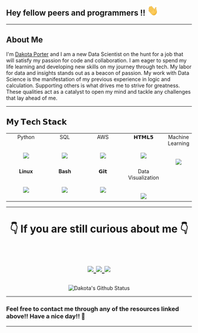 ## Hey fellow peers and programmers !! <img src="https://raw.githubusercontent.com/parth-27/parth-27/master/Hi.gif" width="30px">

</h2>

<hr/>

## About Me

I'm [Dakota Porter](https://github.com/dakotagporter/) and I am a new Data Scientist on the hunt for a job that will satisfy my passion for code and collaboration. I am eager to spend my life learning and developing new skills on my journey through tech. My labor for data and insights stands out as a beacon of passion. My work with Data Science is the manifestation of my previous experience in logic and calculation. Supporting others is what drives me to strive for greatness. These qualities act as a catalyst to open my mind and tackle any challenges that lay ahead of me.

<hr/>

## 𝗠𝘆 𝗧𝗲𝗰h 𝗦𝘁𝗮𝗰𝗸

<table>
  <tbody>
    <tr valign="top">
      <td width="25%" align="center">
        <span>Python</span><br><br><br>
        <img height="64px" src="https://cdn4.iconfinder.com/data/icons/logos-and-brands/512/267_Python_logo-128.png">
      </td>
      <td width="25%" align="center">
        <span>SQL</span><br><br><br>
        <img height="64px" src="https://cdn1.iconfinder.com/data/icons/customicondesign-office-shadow/256/Sql-runner.png">
      </td>
      <td width="25%" align="center">
        <span>AWS</span><br><br><br>
        <img height="64px" src="https://cdn2.iconfinder.com/data/icons/amazon-aws-stencils/100/Non-Service_Specific_copy__AWS_Cloud-512.png">
      </td>
      <td width="25%" align="center">
        <span>𝗛𝗧𝗠𝗟𝟱</span><br><br><br>
        <img height="64px" src="https://cdn.svgporn.com/logos/html-5.svg">
      </td>
      <td width="25%" align="center">
        <span>Machine Learning</span><br><br><br>
        <img height="64px" src="https://cdn1.iconfinder.com/data/icons/data-science-flat-1/64/predictive-modeling-machine-learning-system-512.png">
      </td>      
    </tr>
    <tr valign="top">
      <td width="25%" align="center">
        <span><strong>Linux</strong>
        </span><br><br><br>
        <img height="64px" src="https://cdn3.iconfinder.com/data/icons/logos-brands-3/24/logo_brand_brands_logos_linux-512.png">
      </td>
      <td width="25%" align="center">
        <span><strong>Bash</strong>
        </span><br><br><br>
        <img height="64px" src="https://cdn2.iconfinder.com/data/icons/limitless/128/terminal-command-line-console-cmd-2-512.png">
      <td width="25%" align="center">
        <span>𝗚𝗶𝘁</span><br><br><br>
        <img height="64px" src="https://cdn.svgporn.com/logos/git-icon.svg">
      </td>
      <td width="25%" align="center">
        <span>Data Visualization</span><br><br><br>
        <img height="64px" src="https://cdn2.iconfinder.com/data/icons/popicon-part-1/252/35-512.png">
      </td>
    </tr>
  </tbody>
</table>
<hr>

<h1 align="center">
&#128071; If you are still curious about me &#128071;

<p align="center">
  <br/>
  <a href="https://www.linkedin.com/in/dakotagporter/">
    <img src="https://img.shields.io/badge/LinkedIn-%230077B5.svg?&style=flat-square&logo=linkedin&logoColor=white">
  </a>
  
  <a href="https://github.com/dakotagporter">
    <img src="https://img.shields.io/badge/Github-%230A0A0A.svg?&style=flat-square&logo=Github&logoColor=white">  
  </a>
  
  <a href="https://www.instagram.com/its_dakota_btw/">
    <img src="https://img.shields.io/badge/Instagram-%23E4405F.svg?&style=flat-square&logo=instagram&logoColor=white">
  </a>
  <br/>
</p>
</h1>

<div align = "center">

![Dakota's Github Status](https://github-readme-stats.vercel.app/api?username=dakotagporter&show_icons=true&title_color=3793c4&icon_color=ffbb00&text_color=ffffff&bg_color=000000)

<hr>

</div>

<h3>Feel free to contact me through any of the resources linked above!! Have a nice day!! &#127881; </h3>


---
